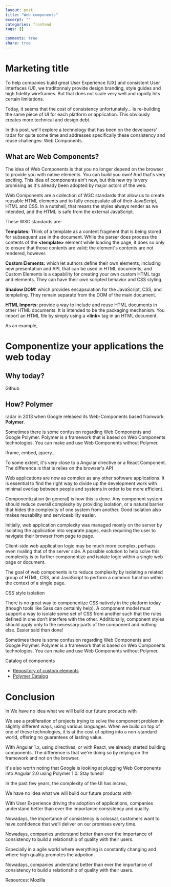 ```yaml
---
layout: post
title: "Web components"
excerpt: ""
categories: frontend
tags: []

comments: true
share: true
---
```



# Marketing title

To help companies build great User Experience (UX) and consistent User Interfaces (UI), we traditonnaly provide design branding, style guides and high fidelity wireframes. But that does not scale very well and rapidly hits certain limitations. 

Today, it seems that the cost of consistency unfortunately... is re-building the same piece of UI for each platform or application. This obviously creates more technical and design debt.

In this post, we'll explore a technology that has been on the developers' radar for quite some time and addresses specifically these consistency and reuse challenges: Web Components.

## What are Web Components?

The idea of Web Components is that you no longer depend on the browser to provide you with native elements. You can build you own! And that's very exciting. This idea of components ain't new, but this new try is very promising as it's already been adopted by major actors of the web.

Web Components are a collection of W3C standards that allow us to create reusable HTML elements and to fully encapsulate all of their JavaScript, HTML and CSS. In a nutshell, that means the styles always render as we intended, and the HTML is safe from the external JavaScript.

These W3C standards are:

**Templates:** Think of a template as a content fragment that is being stored for subsequent use in the document. While the parser does process the contents of the **\<template\>** element while loading the page, it does so only to ensure that those contents are valid; the element's contents are not rendered, however.

**Custom Elements:** which let authors define their own elements, including new presentation and API, that can be used in HTML documents; and
Custom Elements is a capability for creating your own custom HTML tags and elements. They can have their own scripted behavior and CSS styling.

**Shadow DOM:** which provides encapsulation for the JavaScript, CSS, and templating. They remain separate from the DOM of the main document.

**HTML Imports:** provide a way to include and reuse HTML documents in other HTML documents. It is intended to be the packaging mechanism.
You import an HTML file by simply using a **\<link\>** tag in an HTML document.


As an example, 

<script src="https://gist.github.com/JLBoor/51cad348d7d83ad4b159.js"></script>


# Componentize your applications the web today

## Why today?
Github
## How? Polymer
radar in 2013 when Google released its Web-Components based framwork: **Polymer**. 


Sometimes there is some confusion regarding Web Components and Google Polymer. Polymer is a framework that is based on Web Components technologies. You can make and use Web Components without Polymer.


iframe, embed, jquery...

To some extent, it's very close to a Angular directive or a React Component. The   difference is that is relies on the browser's API

Web applications are now as complex as any other software applications. It is essential to find the right way to divide up the development work with minimal overlap between people and systems in order to be more efficient. 

Componentization (in general) is how this is done. Any component system should reduce overall complexity by providing isolation, or a natural barrier that hides the complexity of one system from another. Good isolation also makes reusability and serviceability easier.

Initially, web application complexity was managed mostly on the server by isolating the application into separate pages, each requiring the user to navigate their browser from page to page. 

Client-side web application logic may be much more complex, perhaps even rivaling that of the server side. A possible solution to help solve this complexity is to further componentize and isolate logic within a single web page or document.

The goal of web components is to reduce complexity by isolating a related group of HTML, CSS, and JavaScript to perform a common function within the context of a single page.

CSS style isolation

There is no great way to componentize CSS natively in the platform today (though tools like Sass can certainly help). A component model must support a way to isolate some set of CSS from another such that the rules defined in one don’t interfere with the other. Additionally, component styles should apply only to the necessary parts of the component and nothing else. Easier said than done!

Sometimes there is some confusion regarding Web Components and Google Polymer. Polymer is a framework that is based on Web Components technologies. You can make and use Web Components without Polymer.



Catalog of components

- [Repository of custom elements](https://customelements.io/)
- [Polymer Catalog](https://elements.polymer-project.org/)



# Conclusion

In We have no idea what we will build our future products with

We see a proliferation of projects trying to solve the component problem in slightly different ways, using various languages. When we build on top of one of these technologies, it is at the cost of opting into a non-standard world, offering no guarantees of lasting value.

With Angular 1.x, using directives, or with React, we already started building components. The difference is that we're doing so by relying on the framework and not on the browser.

It's also worth noting that Google is looking at plugging Web Components into Angular 2.0 using Polymer 1.0. Stay tuned!

In the past few years, the complexity of the UI has increa,

We have no idea what we will build our future products with


With User Experience driving the adoption of applications, companies understand better than ever the importance consistency and quality. 
  
Nowadays, the importance of consistency is colossal, customers want to have confidence that we’ll deliver on our promises every time.

Nowadays, companies understand better than ever the importance of consistency to build a relationship of quality with their users.


Especially in a agile world where everything is constantly changing and where high quality promotes the adpotion.

Nowadays, companies understand better than ever the importance of consistency to build a relationship of quality with their users.



Resources: Mozilla

	
